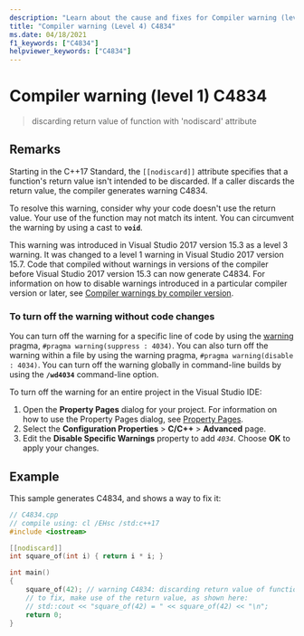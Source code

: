 ```yaml
---
description: "Learn about the cause and fixes for Compiler warning (level 1) C4834."
title: "Compiler warning (Level 4) C4834"
ms.date: 04/18/2021
f1_keywords: ["C4834"]
helpviewer_keywords: ["C4834"]
---
```

# Compiler warning (level 1) C4834

> discarding return value of function with 'nodiscard' attribute

## Remarks

Starting in the C++17 Standard, the `[[nodiscard]]` attribute specifies that a function's return value isn't intended to be discarded. If a caller discards the return value, the compiler generates warning C4834.

To resolve this warning, consider why your code doesn't use the return value. Your use of the function may not match its intent. You can circumvent the warning by using a cast to **`void`**.

This warning was introduced in Visual Studio 2017 version 15.3 as a level 3 warning. It was changed to a level 1 warning in Visual Studio 2017 version 15.7. Code that compiled without warnings in versions of the compiler before Visual Studio 2017 version 15.3 can now generate C4834. For information on how to disable warnings introduced in a particular compiler version or later, see [Compiler warnings by compiler version](compiler-warnings-by-compiler-version.md).

### To turn off the warning without code changes

You can turn off the warning for a specific line of code by using the [warning](../../preprocessor/warning.md) pragma, `#pragma warning(suppress : 4034)`. You can also turn off the warning within a file by using the warning pragma, `#pragma warning(disable : 4034)`. You can turn off the warning globally in command-line builds by using the **`/wd4034`** command-line option.

To turn off the warning for an entire project in the Visual Studio IDE:

1. Open the **Property Pages** dialog for your project. For information on how to use the Property Pages dialog, see [Property Pages](../../build/reference/property-pages-visual-cpp.md).
1. Select the **Configuration Properties** > **C/C++** > **Advanced** page.
1. Edit the **Disable Specific Warnings** property to add *`4034`*. Choose **OK** to apply your changes.

## Example

This sample generates C4834, and shows a way to fix it:

```cpp
// C4834.cpp
// compile using: cl /EHsc /std:c++17
#include <iostream>

[[nodiscard]]
int square_of(int i) { return i * i; }

int main()
{
    square_of(42); // warning C4834: discarding return value of function with 'nodiscard' attribute
    // to fix, make use of the return value, as shown here:
    // std::cout << "square_of(42) = " << square_of(42) << "\n";
    return 0;
}
```
